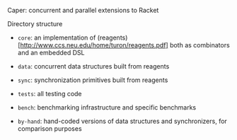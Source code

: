 Caper: concurrent and parallel extensions to Racket

Directory structure

- `core`: an implementation of (reagents)[http://www.ccs.neu.edu/home/turon/reagents.pdf] both as combinators and an embedded DSL

- `data`: concurrent data structures built from reagents

- `sync`: synchronization primitives built from reagents

- `tests`: all testing code

- `bench`: benchmarking infrastructure and specific benchmarks

- `by-hand`: hand-coded versions of data structures and synchronizers, for comparison purposes